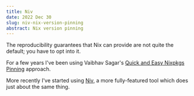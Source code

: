 ```yaml
---
title: Niv
date: 2022 Dec 30
slug: niv-nix-version-pinning
abstract: Nix version pinning
---
```


The reproducibility guarantees that Nix can provide are not quite the default;
you have to opt into it.

For a few years I've been using Vaibhav Sagar's
[Quick and Easy Nixpkgs Pinning] approach.

More recently I've started using [Niv], a more fully-featured tool which does
just about the same thing.

  [Quick and Easy Nixpkgs Pinning]: https://vaibhavsagar.com/blog/2018/05/27/quick-easy-nixpkgs-pinning/

  [Niv]: https://flora.pm/packages/@hackage/niv
